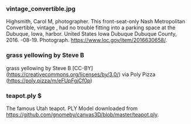 ### vintage_convertible.jpg

Highsmith, Carol M, photographer. This front-seat-only Nash Metropolitan Convertible, vintage , had no trouble fitting into a parking space at the Dubuque, Iowa, harbor. United States Iowa Dubuque Dubuque County, 2016. -08-19. Photograph. https://www.loc.gov/item/2016630658/.

### grass yellowing by Steve B

grass yellowing by Steve B [CC-BY] (https://creativecommons.org/licenses/by/3.0/) via Poly Pizza (https://poly.pizza/m/eFUpFgjCf0p)

### teapot.ply $

The famous Utah teapot. PLY Model downloaded from https://github.com/gnomeby/canvas3D/blob/master/teapot.ply.
